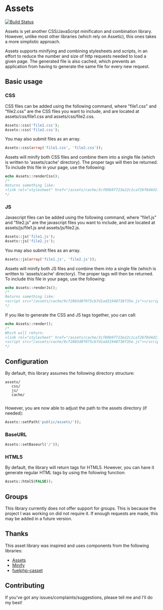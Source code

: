Assets
======
[![Build Status](https://travis-ci.org/bradstinson/assets.png?branch=master)](https://travis-ci.org/bradstinson/assets)


Assets is yet another CSS/JavaScript minificaton and combination library. However, unlike most other libraries (which rely on Assetic), this ones takes a more simplistic approach.

Assets supports minifying and combining stylesheets and scripts, in an effort to reduce the number and size of http requests needed to load a given page. The generated file is also cached, which prevents an application from having to generate the same file for every new request.


Basic usage
-----------

### CSS

CSS files can be added using the following command, where "file1.css" and "file2.css" are the CSS files you want to include,
and are located at assets/css/file1.css and assets/css/file2.css.

```php
Assets::css('file1.css');
Assets::css('file2.css');
```

You may also submit files as an array. 

```php
Assets::css(array('file1.css', 'file2.css'));
```

Assets will minify both CSS files and combine them into a single file (which is written to 'assets/cache' directory). The proper tags will then be returned.
To include this file in your page, use the following:

```php
echo Assets::renderCss();
/*
Returns something like:
<link rel="stylesheet" href="/assets/cache/3cf89b9f723e22c1caf26f8d4d1fdc31.css">
*/
```

### JS

Javascript files can be added using the following command, where "file1.js" and "file2.js" are the javascript files you want to include,
and are located at assets/js/file1.js and assets/js/file2.js.

```php
Assets::js('file1.js');
Assets::js('file2.js');
```

You may also submit files as an array. 

```php
Assets::js(array('file1.js', 'file2.js'));
```

Assets will minify both JS files and combine them into a single file (which is written to 'assets/cache' directory). The proper tags will then be returned.
To include this file in your page, use the following:

```php
echo Assets::renderJs();
/*
Returns something like:
<script src="/assets/cache/9cf2803d8f075cb7d1ad31940738f35e.js"></script>
*/
```
If you like to generate the CSS and JS tags together, you can call:
```php
echo Assets::render();
/*
Which will return:
<link rel="stylesheet" href="/assets/cache/3cf89b9f723e22c1caf26f8d4d1fdc31.css">
<script src="/assets/cache/9cf2803d8f075cb7d1ad31940738f35e.js"></script>
*/
```


Configuration
------

By default, this library assumes the following directory structure:

```
assets/
   css/
   js/
   cache/
   
```

However, you are now able to adjust the path to the assets directory (if needed): 

```php
Assets::setPath('public/assets/'));
```

### BaseURL
```php
Assets::setBaseurl('/'));
```

### HTML5
By default, the library will return tags for HTML5. However, you can have it generate regular HTML tags by using the following function:

```php
Assets::html5(FALSE));
```

Groups
------

This library currently does not offer support for groups. This is because the project I was working on did not require it. If enough
requests are made, this may be added in a future version.

Thanks
------

This asset library was inspired and uses components from the following libraries:

 - [Assets](https://github.com/bstrahija/assets)
 - [Minify](https://github.com/matthiasmullie/minify)
 - [fuelphp-casset](https://github.com/canton7/fuelphp-casset)


Contributing
------------

If you've got any issues/complaints/suggestions, please tell me and I'll do my best!
